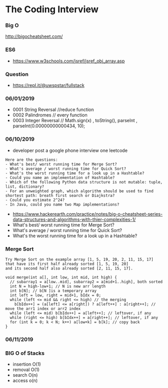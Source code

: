 # The Coding Interview
### Big O
http://bigocheatsheet.com/

### ES6
- https://www.w3schools.com/jsref/jsref_obj_array.asp
 
### Question
- https://repl.it/@uwspstar/fullstack

### 06/01/2019
- 0001 String Reversal  //reduce function
- 0002 Palindromes  // every function
- 0003 Integer Reversal // Math.sign(x) , toString(), parseInt , parseInt(0.00000000000434, 10); 
### 06/10/2019
- developer post a google phone interview one  leetcode
```The interview lasts for about half an hour. In the beginning I gave an elevated pitch on my experience. Then there came eight technical questions.
Here are the questions:
- What's best/ worst running time for Merge Sort?
- What's average / worst running time for Quick Sort?
- What's the worst running time for a look up in a Hashtable?
- Could you name an implementation of Hashtable?
- Which of the following Python data structure is not mutable: tuple, list, dictionary?
- For an unweighted graph, which algorithm should be used to find shortest path: breath first search or Diajkstra?
- Could you estimate 2^24?
- In Java, could you name two Map implementations?
```
- https://www.hackerearth.com/practice/notes/big-o-cheatsheet-series-data-structures-and-algorithms-with-thier-complexities-1/
- What's best/ worst running time for Merge Sort?
- What's average / worst running time for Quick Sort?
- What's the worst running time for a look up in a Hashtable?
### Merge Sort
```
Try Merge Sort on the example array [1, 5, 19, 20, 2, 11, 15, 17] 
that have its first half already sorted [1, 5, 19, 20] 
and its second half also already sorted [2, 11, 15, 17]. 

void merge(int a[], int low, int mid, int high) {
  // subarray1 = a[low..mid], subarray2 = a[mid+1..high], both sorted
  int N = high-low+1; // N is new arr length
  int b[N]; // b[N ]is a temporary array
  int left = low, right = mid+1, bIdx = 0;
  while (left <= mid && right <= high) // the merging
    b[bIdx++] = (a[left] <= a[right]) ? a[left++] : a[right++]; // move the arr1 index or arr2 index
  while (left <= mid) b[bIdx++] = a[left++]; // leftover, if any
  while (right <= high) b[bIdx++] = a[right++]; // leftover, if any
  for (int k = 0; k < N; k++) a[low+k] = b[k]; // copy back
}

```
### 06/11/2019
### BIG O of Stacks
- insertion O(1)
- removal O(1)
- search O(n)
- access o(n)
